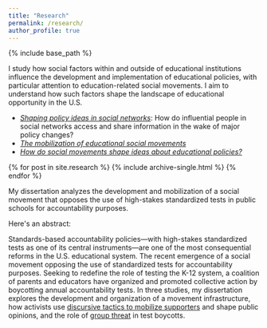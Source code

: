 ```yaml
---
title: "Research"
permalink: /research/
author_profile: true
---
```


{% include base_path %}

I study how social factors within and outside of educational institutions influence the development and implementation of educational policies, with particular attention to education-related social movements. I aim to understand how such factors shape the landscape of educational opportunity in the U.S.

  - [_Shaping policy ideas in social networks_](https://ramorel.github.io/publication/access_activation_and_influence): How do influential people in social networks access and share information in the wake of major policy changes? 
  - [_The mobilization of educational social movements_](https://ramorel.github.io/research/dissertation/)
  - [_How do social movements shape ideas about educational policies?_](https://ramorel.github.io/research/dissertation/)

{% for post in site.research %}
  {% include archive-single.html %}
{% endfor %}

My dissertation analyzes the development and mobilization of a social movement that opposes the use of high-stakes standardized tests in public schools for accountability purposes.

Here's an abstract:

Standards-based accountability policies—with high-stakes standardized tests as one of its central instruments—are one of the most consequential reforms in the U.S. educational system. The recent emergence of a social movement opposing the use of standardized tests for accountability purposes. Seeking to redefine the role of testing the K-12 system, a coalition of parents and educators have organized and promoted collective action by boycotting annual accountability tests. In three studies, my dissertation explores the development and organization of a movement infrastructure, how activists use [discursive tactics to mobilize supporters](https://ramorel.github.io/files/study2_working_paper.pdf) and shape public opinions, and the role of [group threat](https://ramorel.github.io/files/study2_working_paper.pdf) in test boycotts.